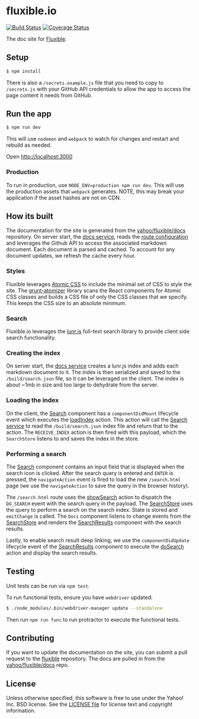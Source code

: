 # fluxible.io

[![Build Status](https://travis-ci.org/yahoo/fluxible.io.svg?branch=master)](https://travis-ci.org/yahoo/fluxible.io)
[![Coverage Status](https://coveralls.io/repos/yahoo/fluxible.io/badge.svg)](https://coveralls.io/r/yahoo/fluxible.io)

The doc site for [Fluxible](https://github.com/yahoo/fluxible).


## Setup

```bash
$ npm install
```

There is also a `/secrets.example.js` file that you need to copy to `/secrets.js` with your GitHub API credentials to allow the app to access the page content it needs from GitHub.


## Run the app

```bash
$ npm run dev
```

This will use `nodemon` and `webpack` to watch for changes and restart and
rebuild as needed.

Open [http://localhost:3000](http://localhost:3000)



### Production

To run in production, use `NODE_ENV=production npm run dev`. This will use the production
assets that `webpack` generates. NOTE, this may break your application if the asset hashes
are not on CDN.


## How its built

The documentation for the site is generated from the [yahoo/fluxible/docs](https://github.com/yahoo/fluxible/tree/master/docs) repository. On server start, the [docs service](https://github.com/yahoo/fluxible.io/blob/master/services/docs.js), reads the [route configuration](https://github.com/yahoo/fluxible.io/blob/master/configs/routes.js) and leverages the Github API to access the associated markdown document. Each document is parsed and cached. To account for any document updates, we refresh the cache every hour.

### Styles

Fluxible leverages [Atomic CSS](http://acss.io/) to include the minimal set of CSS to style the site. The [grunt-atomizer](https://www.npmjs.com/package/grunt-atomizer) library scans the React components for Atomic CSS classes and builds a CSS file of only the CSS classes that we specify. This keeps the CSS size to an absolute minimum.

### Search

Fluxible.io leverages the [lunr.js](http://lunrjs.com/) full-text search library to provide client side search functionality.

### Creating the index
On server start, the [docs service](https://github.com/yahoo/fluxible.io/blob/master/services/docs.js) creates a lunr.js index and adds each markdown document to it. The index is then serialized and saved to the `/build/search.json` file, so it can be leveraged on the client. The index is about ~1mb in size and too large to dehydrate from the server.

### Loading the index
On the client, the [Search](https://github.com/yahoo/fluxible.io/blob/master/components/Search.jsx) component has a `componentDidMount` lifecycle event which executes the [loadIndex](https://github.com/yahoo/fluxible.io/blob/master/actions/loadIndex.js) action. This action will call the [Search service](https://github.com/yahoo/fluxible.io/blob/master/services/search.js) to read the `/build/search.json` index file and return that to the action. The `RECEIVE_INDEX` action is then fired with this payload, which the `SearchStore` listens to and saves the index in the store.

### Performing a search
The [Search](https://github.com/yahoo/fluxible.io/blob/master/components/Search.jsx) component contains an input field that is displayed when the search icon is clicked. After the search query is entered and `ENTER` is pressed, the `navigateAction` event is fired to load the new `/search.html` page (we use the `navigateAction` to save the query in the browser history).

The `/search.html` route uses the [showSearch](https://github.com/yahoo/fluxible.io/blob/master/actions/showSearch.js) action to dispatch the `DO_SEARCH` event with the search query in the payload. The [SearchStore](https://github.com/yahoo/fluxible.io/blob/master/stores/SearchStore.js) uses the query to perform a search on the search index. State is stored and `emitChange` is called. The `Docs` component listens to change events from the [SearchStore](https://github.com/yahoo/fluxible.io/blob/master/stores/SearchStore.js) and renders the [SearchResults](https://github.com/yahoo/fluxible.io/blob/master/components/SearchResults.jsx) component with the search results.

Lastly, to enable search result deep linking, we use the `componentDidUpdate` lifecycle event of the [SearchResults](https://github.com/yahoo/fluxible.io/blob/master/components/SearchResults.jsx) component to execute the [doSearch](https://github.com/yahoo/fluxible.io/blob/master/actions/doSearch.js) action and display the search results.


## Testing

Unit tests can be run via `npm test`.

To run functional tests, ensure you have `webdriver` updated:

```bash
$ ./node_modules/.bin/webdriver-manager update --standalone
```

Then run `npm run func` to run protractor to execute the functional tests.



## Contributing
If you want to update the documentation on the site, you can submit a pull request to the
[fluxible](https://github.com/yahoo/fluxible) repository. The docs are pulled in from
the [yahoo/fluxible/docs](https://github.com/yahoo/fluxible/tree/master/docs) repo.



## License

Unless otherwise specified, this software is free to use under the Yahoo! Inc.
BSD license. See the [LICENSE file][] for license text and copyright
information.

[LICENSE file]: https://github.com/yahoo/fluxible.io/blob/master/LICENSE.md
